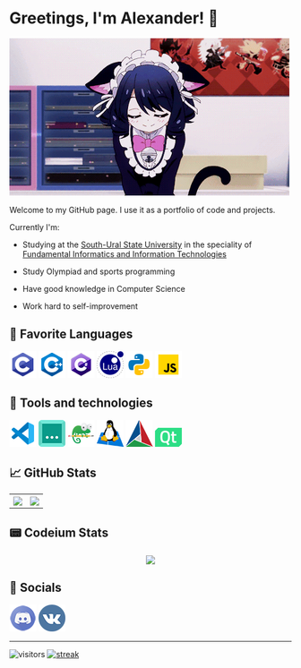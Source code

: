 
# Greetings, I'm Alexander! 👋

![neko](./img/neko.gif "OwO :3")

Welcome to my GitHub page. I use it as a portfolio of code and projects.

Currently I'm:

- Studying at the [South-Ural State University](https://www.susu.ru/) in the speciality of [Fundamental Informatics and Information Technologies](https://eecs.susu.ru/ru/entrant/programs/fundamental-infromatics/)

- Study Olympiad and sports programming

- Have good knowledge in Computer Science

- Work hard to self-improvement

## 📑 Favorite Languages

[![C](./img/c.png)](https://en.wikipedia.org/wiki/C_(programming_language))
[![C++](./img/cpp.png)](https://en.wikipedia.org/wiki/C++)
[![C#](./img/cs.png)](https://en.wikipedia.org/wiki/C_Sharp_(programming_language))
[![Lua](./img/lua.png)](https://en.wikipedia.org/wiki/Lua_(programming_language))
[![Python](./img/py.png)](https://en.wikipedia.org/wiki/Python_(programming_language))
[![JavaScript](./img/js.png)](https://en.wikipedia.org/wiki/JavaScript)

## 🔧 Tools and technologies

[![VS Code](./img/vscode.png)](https://code.visualstudio.com/)
[![Codeium](./img/codeium.png)](https://codeium.com?referral_id=c2Fnb3NhZ28xNkBnbWFpbC5jb20=)
[![Notepad++](./img/npp.png)](https://notepad-plus-plus.org/)
[![WSL](./img/wsl.png)](https://learn.microsoft.com/en-us/windows/wsl/)
[![CMake](./img/cmake.png)](https://cmake.org/)
[![Qt](./img/qt.png)](https://www.qt.io/)

## 📈 GitHub Stats

<p align="center">
    <table>
        <tr>
            <td>
                <img align="center" src="https://github-readme-stats.vercel.app/api?username=MrSago&custom_title=MrSago's+GitHub+Stats&include_all_commits=true&count_private=true&show_icons=true&theme=jolly">
            </td>
            <td>
                <img align="center" src="https://github-readme-stats.vercel.app/api/top-langs/?username=MrSago&theme=jolly&layout=compact&langs_count=8">
            </td>
        </tr>
    </table>
</p>

## 📟 Codeium Stats

<p align="center">
    <a href="https://codeium.com/profile/mrs4g0">
        <img align="center" width="600px" src="https://codeium.com/profile/mrs4g0/card.png">
    </a>
</p>

## 💬 Socials

[![discord](./img/discord.png)](https://discord.com/users/234742888666234880)
[![vk](./img/vk.png)](https://vk.com/mrs4g0)

***

![visitors](https://komarev.com/ghpvc/?username=mrsago&color=blueviolet)
[![streak](https://codeium.com/badges/v2/user/mrs4g0/streak)](https://codeium.com/profile/mrs4g0)
